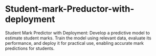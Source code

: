 # Student-mark-Preductor-with-deployment
 Student Mark Predictor with Deployment: Develop a predictive model to estimate student marks. Train the model using relevant data, evaluate its performance, and deploy it for practical use, enabling accurate mark predictions for students.
